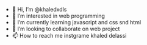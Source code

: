 - 👋 Hi, I’m @khaledxdls
- 👀 I’m interested in web programming
- 🌱 I’m currently learning javascript and css snd html
- 💞️ I’m looking to collaborate on web project
- 📫 How to reach me instgrame khaled delassi

<!---
khaledxdls/khaledxdls is a ✨ special ✨ repository because its `README.md` (this file) appears on your GitHub profile.
You can click the Preview link to take a look at your changes.
--->
